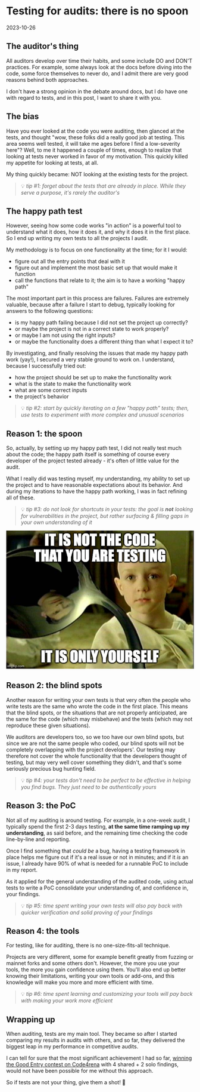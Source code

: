 # Testing for audits: there is no spoon

2023-10-26

## The auditor's thing
All auditors develop over time their habits, and some include DO and DON'T practices. For example, some always look at the docs before diving into the code, some force themselves to never do, and I admit there are very good reasons behind both approaches.

I don't have a strong opinion in the debate around docs, but I do have one with regard to tests, and in this post, I want to share it with you.

## The bias
Have you ever looked at the code you were auditing, then glanced at the tests, and thought "wow, these folks did a really good job at testing. This area seems well tested, it will take me ages before I find a low-severity here"? Well, to me it happened a couple of times, enough to realize that looking at tests never worked in favor of my motivation. This quickly killed my appetite for looking at tests, at all.

My thing quickly became: NOT looking at the existing tests for the project.

> 💡 _tip #1: forget about the tests that are already in place. While they serve a purpose, it's rarely the auditor's_

## The happy path test
However, seeing how some code works "in action" is a powerful tool to understand what it does, how it does it, and why it does it in the first place. So I end up writing my own tests to all the projects I audit.

My methodology is to focus on one functionality at the time; for it I would:
- figure out all the entry points that deal with it
- figure out and implement the most basic set up that would make it function
- call the functions that relate to it; the aim is to have a working "happy path"

The most important part in this process are failures. Failures are extremely valuable, because after a failure I start to debug, typically looking for answers to the following questions:
- is my happy path failing because I did not set the project up correctly?
- or maybe the project is not in a correct state to work properly?
- or maybe I am not using the right inputs?
- or maybe the functionality does a different thing than what I expect it to?

By investigating, and finally resolving the issues that made my happy path work (yay!), I secured a very stable ground to work on. I understand, because I successfully tried out:
- how the project should be set up to make the functionality work
- what is the state to make the functionality work
- what are some correct inputs
- the project's behavior

> 💡 _tip #2: start by quickly iterating on a few "happy path" tests; then, use tests to experiment with more complex and unusual scenarios_

## Reason 1: the spoon
So, actually, by setting up my happy path test, I did not really test much about the code; the happy path itself is something of course every developer of the project tested already - it's often of little value for the audit.

What I really did was testing myself, my understanding, my ability to set up the project and to have reasonable expectations about its behavior. And during my iterations to have the happy path working, I was in fact refining all of these.

> 💡 _tip #3: do not look for shortcuts in your tests: the goal is **not** looking for vulnerabilities in the project, but rather surfacing & filling gaps in your own understanding of it_

![The testing spoon](img/spoon.jpeg)

## Reason 2: the blind spots
Another reason for writing your own tests is that very often the people who write tests are the same who wrote the code in the first place. This means that the blind spots, or the situations that are not properly anticipated, are the same for the code (which may misbehave) and the tests (which may not reproduce these given situations).

We auditors are developers too, so we too have our own blind spots, but since we are not the same people who coded, our blind spots will not be completely overlapping with the project developers'. Our testing may therefore not cover the whole functionality that the developers thought of testing, but may very well cover something they didn't, and that's some seriously precious bug hunting field.

> 💡 _tip #4: your tests don't need to be perfect to be effective in helping you find bugs. They just need to be authentically yours_

## Reason 3: the PoC
Not all of my auditing is around testing. For example, in a one-week audit, I typically spend the first 2-3 days testing, **at the same time ramping up my understanding**, as said before, and the remaining time checking the code line-by-line and reporting. 

Once I find something that *could be* a bug, having a testing framework in place helps me figure out if it's a real issue or not in minutes; and if it *is* an issue, I already have 90% of what is needed for a runnable PoC to include in my report.

As it applied for the general understanding of the audited code, using actual tests to write a PoC consolidate your understanding of, and confidence in, your findings.

> 💡 _tip #5: time spent writing your own tests will also pay back with quicker verification and solid proving of your findings_

## Reason 4: the tools
For testing, like for auditing, there is no one-size-fits-all technique. 

Projects are very different, some for example benefit greatly from fuzzing or mainnet forks and some others don't. However, the more you use your tools, the more you gain confidence using them. You'll also end up better knowing their limitations, writing your own tools or add-ons, and this knowledge will make you more and more efficient with time.

> 💡 _tip #6: time spent learning and customizing your tools will pay back with making your work more efficient_

## Wrapping up
When auditing, tests are my main tool. They became so after I started comparing my results in audits with others, and so far, they delivered the biggest leap in my performance in competitive audits.

I can tell for sure that the most significant achievement I had so far, [winning the Good Entry contest on Code4rena](https://code4rena.com/contests/2023-08-good-entry) with 4 shared + 2 solo findings, would not have been possible for me without this approach.

So if tests are not your thing, give them a shot! 🚀